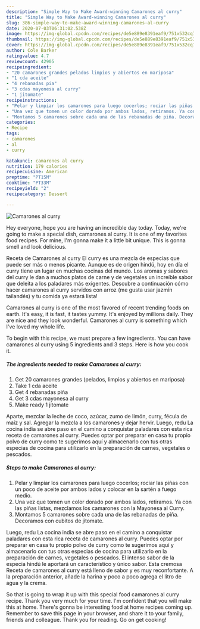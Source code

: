 ```yaml
---
description: "Simple Way to Make Award-winning Camarones al curry"
title: "Simple Way to Make Award-winning Camarones al curry"
slug: 386-simple-way-to-make-award-winning-camarones-al-curry
date: 2020-07-03T06:31:02.538Z
image: https://img-global.cpcdn.com/recipes/de5e889e8391eaf9/751x532cq70/camarones-al-curry-foto-principal.jpg
thumbnail: https://img-global.cpcdn.com/recipes/de5e889e8391eaf9/751x532cq70/camarones-al-curry-foto-principal.jpg
cover: https://img-global.cpcdn.com/recipes/de5e889e8391eaf9/751x532cq70/camarones-al-curry-foto-principal.jpg
author: Cole Barker
ratingvalue: 4.7
reviewcount: 42905
recipeingredient:
- "20 camarones grandes pelados limpios y abiertos en mariposa"
- "1 cda aceite"
- "4 rebanadas pia"
- "3 cdas mayonesa al curry"
- "1 jitomate"
recipeinstructions:
- "Pelar y limpiar los camarones para luego cocerlos; rociar las piñas con un poco de aceite por ambos lados y colocar en la sartén a fuego medio."
- "Una vez que tomen un color dorado por ambos lados, retiramos. Ya con las piñas listas, mezclamos los camarones con la Mayonesa al Curry."
- "Montamos 5 camarones sobre cada una de las rebanadas de piña. Decoramos con cubitos de jitomate."
categories:
- Recipe
tags:
- camarones
- al
- curry

katakunci: camarones al curry 
nutrition: 179 calories
recipecuisine: American
preptime: "PT15M"
cooktime: "PT33M"
recipeyield: "2"
recipecategory: Dessert

---
```



![Camarones al curry](https://img-global.cpcdn.com/recipes/de5e889e8391eaf9/751x532cq70/camarones-al-curry-foto-principal.jpg)

Hey everyone, hope you are having an incredible day today. Today, we're going to make a special dish, camarones al curry. It is one of my favorites food recipes. For mine, I'm gonna make it a little bit unique. This is gonna smell and look delicious.

Receta de Camarones al curry El curry es una mezcla de especias que puede ser más o menos picante. Aunque es de origen hindú, hoy en día el curry tiene un lugar en muchas cocinas del mundo. Los aromas y sabores del curry le dan a muchos platos de carne y de vegetales un increíble sabor que deleita a los paladares más exigentes. Descubre a continuación cómo hacer camarones al curry servidos con arroz (me gusta usar jazmín tailandés) y tu comida ya estará lista!

Camarones al curry is one of the most favored of recent trending foods on earth. It's easy, it is fast, it tastes yummy. It's enjoyed by millions daily. They are nice and they look wonderful. Camarones al curry is something which I've loved my whole life.


To begin with this recipe, we must prepare a few ingredients. You can have camarones al curry using 5 ingredients and 3 steps. Here is how you cook it.

<!--inarticleads1-->

##### The ingredients needed to make Camarones al curry:

1. Get 20 camarones grandes (pelados, limpios y abiertos en mariposa)
1. Take 1 cda aceite
1. Get 4 rebanadas piña
1. Get 3 cdas mayonesa al curry
1. Make ready 1 jitomate


Aparte, mezclar la leche de coco, azúcar, zumo de limón, curry, fécula de maíz y sal. Agregar la mezcla a los camarones y dejar hervir. Luego, redu La cocina india se abre paso en el camino a conquistar paladares con esta rica receta de camarones al curry. Puedes optar por preparar en casa tu propio polvo de curry como te sugerimos aquí y almacenarlo con tus otras especias de cocina para utilizarlo en la preparación de carnes, vegetales o pescados. 

<!--inarticleads2-->

##### Steps to make Camarones al curry:

1. Pelar y limpiar los camarones para luego cocerlos; rociar las piñas con un poco de aceite por ambos lados y colocar en la sartén a fuego medio.
1. Una vez que tomen un color dorado por ambos lados, retiramos. Ya con las piñas listas, mezclamos los camarones con la Mayonesa al Curry.
1. Montamos 5 camarones sobre cada una de las rebanadas de piña. Decoramos con cubitos de jitomate.


Luego, redu La cocina india se abre paso en el camino a conquistar paladares con esta rica receta de camarones al curry. Puedes optar por preparar en casa tu propio polvo de curry como te sugerimos aquí y almacenarlo con tus otras especias de cocina para utilizarlo en la preparación de carnes, vegetales o pescados. El intenso sabor de la especia hindú le aportará un característico y único sabor. Esta cremosa Receta de camarones al curry está lleno de sabor y es muy reconfortante. A la preparación anterior, añade la harina y poco a poco agrega el litro de agua y la crema. 

So that is going to wrap it up with this special food camarones al curry recipe. Thank you very much for your time. I'm confident that you will make this at home. There's gonna be interesting food at home recipes coming up. Remember to save this page in your browser, and share it to your family, friends and colleague. Thank you for reading. Go on get cooking!
